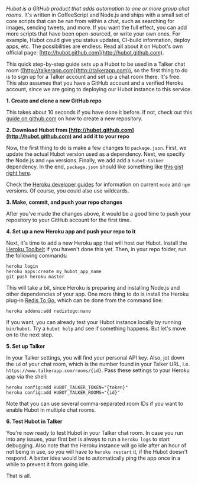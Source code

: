 _Hubot is a GitHub product that adds automation to one or more group chat rooms._ It's written in CoffeeScript and Node.js and ships with a small set of core scripts that can be run from within a chat, such as searching for images, sending tweets, and more. If you want the full effect, you can add more scripts that have been open-sourced, or write your own ones. For example, Hubot could give you status updates, CI-build information, deploy apps, etc. The possibilities are endless. Read all about it on Hubot's own official page: [http://hubot.github.com](http://hubot.github.com).

This quick step-by-step guide sets up a Hubot to be used in a Talker chat room ([http://talkerapp.com](http://talkerapp.com)), so the first thing to do is to sign up for a Talker account and set up a chat room there. It's free. This also assumes that you have a GitHub account and a verified Heroku account, since we are going to deploying our Hubot instance to this service.

**1. Create and clone a new GitHub repo**

This takes about 10 seconds if you have done it before. If not, check out this [guide on github.com](https://help.github.com/articles/create-a-repo) on how to create a new repository.

**2. Download Hubot from [http://hubot.github.com](http://hubot.github.com) and add it to your repo**

Now, the first thing to do is make a few changes to `package.json`. First, we update the actual Hubot version used as a dependency. Next, we specify the Node.js and `npm` versions. Finally, we add add a `hubot-talker` dependency. In the end, `package.json` should like something like [this gist right here](https://gist.github.com/indrode/5014705).

Check the [Heroku developer guides](https://devcenter.heroku.com/articles/nodejs-versions) for information on current `node` and `npm` versions. Of course, you could also use wildcards.

**3. Make, commit, and push your repo changes**

After you've made the changes above, it would be a good time to push your repository to your GitHub account for the first time.

**4. Set up a new Heroku app and push your repo to it**

Next, it's time to add a new Heroku app that will host our Hubot. Install the [Heroku Toolbelt](https://toolbelt.heroku.com) if you haven't done this yet. Then, in your repo folder, run the following commands:

    heroku login
    heroku apps:create my_hubot_app_name
    git push heroku master

This will take a bit, since Heroku is preparing and installing Node.js and other dependencies of your app. One more thing to do is install the Heroku plug-in [Redis To Go](https://addons.heroku.com/redistogo), which can be done from the command line:

    heroku addons:add redistogo:nano

If you want, you can already test your Hubot instance locally by running `bin/hubot`. Try a `hubot help` and see if something happens. But let's move on to the next step.

**5. Set up Talker**

In your Talker settings, you will find your personal API key. Also, jot down the `id` of your chat room, which is the number found in your Talker URL, i.e. `https://www.talkerapp.com/rooms/{id}`. Pass these settings to your Heroku app via the shell:

    heroku config:add HUBOT_TALKER_TOKEN="{token}"
    heroku config:add HUBOT_TALKER_ROOMS="{id}"

Note that you can use several comma-separated room IDs if you want to enable Hubot in multiple chat rooms.

**6. Test Hubot in Talker**

You're now ready to test Hubot in your Talker chat room. In case you run into any issues, your first bet is always to run a `heroku logs` to start debugging. Also note that the Heroku instance will go idle after an hour of not being in use, so you will have to `heroku restart` it, if the Hubot doesn't respond. A better idea would be to automatically ping the app once in a while to prevent it from going idle.

That is all.
